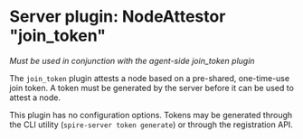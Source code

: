 # Server plugin: NodeAttestor "join_token"

*Must be used in conjunction with the agent-side join_token plugin*

The `join_token` plugin attests a node based on a pre-shared, one-time-use join token. A
token must be generated by the server before it can be used to attest a node.

This plugin has no configuration options. Tokens may be generated through the CLI utility
(`spire-server token generate`) or through the registration API.
